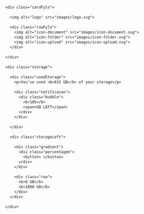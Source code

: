 <!DOCTYPE html>
<html lang="pt-BR">

<head>
  <meta charset="UTF-8">
  <meta name="viewport" content="width=device-width, initial-scale=1.0">
  <!-- displays site properly based on user's device -->

  <link rel="icon" type="image/png" sizes="32x32" href="./images/favicon-32x32.png">
  <link rel="stylesheet" href="styles.css">
  <link rel="preconnect" href="https://fonts.googleapis.com">
  <link rel="preconnect" href="https://fonts.gstatic.com" crossorigin>
  <link href="https://fonts.googleapis.com/css2?family=Raleway:wght@400;700&display=swap" rel="stylesheet">

  <title>Frontend Mentor | Fylo data storage component</title>

</head>

<body>

  <div class="content">

    <div class="cardFylo">

      <img alt="logo" src="images/logo.svg">

      <div class="rowFylo">
        <img alt="icon-document" src="images/icon-document.svg">
        <img alt="icon-folder" src="images/icon-folder.svg">
        <img alt="icon-upload" src="images/icon-upload.svg">
      </div>

    </div>

    <div class="storage">

      <div class="usedStorage">
        <p>You’ve used <b>815 GB</b> of your storage</p>

        <div class="notificacao">
          <div class="bubble">
            <b>185</b>
            <span>GB LEFT</span>
          </div>
        </div>

      </div>

      <div class="storageLeft">

        <div class="gradient">
          <div class="porcentagem">
            <button> </button>
          </div>
        </div>

        <div class="row">
          <b>0 GB</b>
          <b>1000 GB</b>
        </div>
      </div>

    </div>

  </div>
</body>

</html>